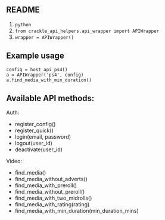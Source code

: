 ## README

1. `python`
2. `from crackle_api_helpers.api_wrapper import APIWrapper`
3. `wrapper = APIWrapper()`

## Example usage

`config = host_api_ps4()`  
`a = APIWrapper('ps4', config)`  
`a.find_media_with_min_duration()`  

## Available API methods:

Auth:
- register_config()
- register_quick()
- login(email, password)
- logout(user_id)
- deactivate(user_id)

Video:
- find_media()
- find_media_without_adverts()
- find_media_with_preroll()
- find_media_without_preroll()
- find_media_with_two_midrolls()
- find_media_with_rating(rating)
- find_media_with_min_duration(min_duration_mins)
